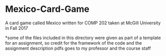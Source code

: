 # Mexico-Card-Game
A card game called Mexico written for COMP 202 taken at McGill University in Fall 2017

*some of the files included in this directory were given as part of a template for an assignment, so credit for the framework of the code and the assignment description pdfs goes to my professor and the course staff
